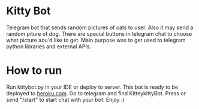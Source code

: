 # Kitty Bot
Telegram bot that sends random pictures of cats to user. Also it may send a random piture of dog. There are special buttons in telegram chat to choose what picture aou'd like to get. Main purpose was to get used to telegram python libraries and external APIs. 

# How to run
Run kittybot.py in your IDE or deploy to server. This bot is ready to be deployed to [heroku.com](https://heroku.com). Go to telegram and find KitteykittyBot. Press or send "/start" to start chat with your bot. Enjoy :)



